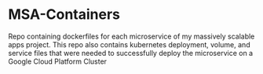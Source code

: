 # MSA-Containers
Repo containing dockerfiles for each microservice of my massively scalable apps project. This repo also contains kubernetes deployment, volume, and service files that were needed to successfully deploy the microservice on a Google Cloud Platform Cluster
